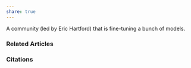 ```yaml
---
share: true
---
```


A community (led by Eric Hartford) that is fine-tuning a bunch of models.

### Related Articles

### Citations
